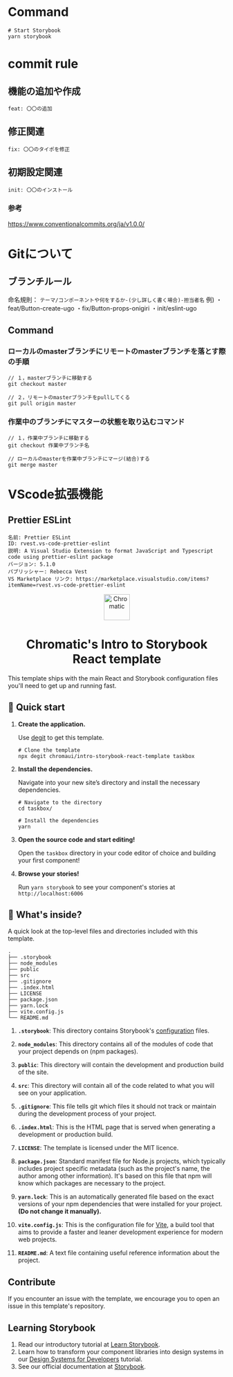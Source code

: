 # Command
```shell
# Start Storybook
yarn storybook
```

# commit rule

## 機能の追加や作成
```
feat: 〇〇の追加
```

## 修正関連
```
fix: 〇〇のタイポを修正
```

## 初期設定関連
```
init: 〇〇のインストール
```

### 参考
https://www.conventionalcommits.org/ja/v1.0.0/

# Gitについて

## ブランチルール
命名規則： `テーマ/コンポーネントや何をするか-(少し詳しく書く場合)-担当者名`
例)
・feat/Button-create-ugo
・fix/Button-props-onigiri
・init/eslint-ugo

## Command
### ローカルのmasterブランチにリモートのmasterブランチを落とす際の手順
```
// １，masterブランチに移動する
git checkout master

// ２，リモートのmasterブランチをpullしてくる
git pull origin master
```

### 作業中のブランチにマスターの状態を取り込むコマンド
```
// １，作業中ブランチに移動する
git checkout 作業中ブランチ名

// ローカルのmasterを作業中ブランチにマージ(結合)する
git merge master
```


# VScode拡張機能
## Prettier ESLint
```
名前: Prettier ESLint
ID: rvest.vs-code-prettier-eslint
説明: A Visual Studio Extension to format JavaScript and Typescript code using prettier-eslint package
バージョン: 5.1.0
パブリッシャー: Rebecca Vest
VS Marketplace リンク: https://marketplace.visualstudio.com/items?itemName=rvest.vs-code-prettier-eslint
```

<p align="center">
  <a href="https://www.chromatic.com/">
    <img alt="Chromatic" src="https://avatars2.githubusercontent.com/u/24584319?s=200&v=4" width="60" />
  </a>
</p>

<h1 align="center">
  Chromatic's Intro to Storybook React template
</h1>

This template ships with the main React and Storybook configuration files you'll need to get up and running fast.

## 🚅 Quick start

1.  **Create the application.**

    Use [degit](https://github.com/Rich-Harris/degit) to get this template.

    ```shell
    # Clone the template
    npx degit chromaui/intro-storybook-react-template taskbox
    ```

1.  **Install the dependencies.**

    Navigate into your new site’s directory and install the necessary dependencies.

    ```shell
    # Navigate to the directory
    cd taskbox/

    # Install the dependencies
    yarn
    ```

1.  **Open the source code and start editing!**

    Open the `taskbox` directory in your code editor of choice and building your first component!

1.  **Browse your stories!**

    Run `yarn storybook` to see your component's stories at `http://localhost:6006`

## 🔎 What's inside?

A quick look at the top-level files and directories included with this template.

    .
    ├── .storybook
    ├── node_modules
    ├── public
    ├── src
    ├── .gitignore
    ├── .index.html
    ├── LICENSE
    ├── package.json
    ├── yarn.lock
    ├── vite.config.js
    └── README.md

1.  **`.storybook`**: This directory contains Storybook's [configuration](https://storybook.js.org/docs/react/configure/overview) files.

2.  **`node_modules`**: This directory contains all of the modules of code that your project depends on (npm packages).

3.  **`public`**: This directory will contain the development and production build of the site.

4.  **`src`**: This directory will contain all of the code related to what you will see on your application.

5.  **`.gitignore`**: This file tells git which files it should not track or maintain during the development process of your project.

6.  **`.index.html`**: This is the HTML page that is served when generating a development or production build.

7.  **`LICENSE`**: The template is licensed under the MIT licence.

8.  **`package.json`**: Standard manifest file for Node.js projects, which typically includes project specific metadata (such as the project's name, the author among other information). It's based on this file that npm will know which packages are necessary to the project.

9.  **`yarn.lock`**: This is an automatically generated file based on the exact versions of your npm dependencies that were installed for your project. **(Do not change it manually).**

10. **`vite.config.js`**: This is the configuration file for [Vite](https://vitejs.dev/), a build tool that aims to provide a faster and leaner development experience for modern web projects.

11. **`README.md`**: A text file containing useful reference information about the project.

## Contribute

If you encounter an issue with the template, we encourage you to open an issue in this template's repository.

## Learning Storybook

1. Read our introductory tutorial at [Learn Storybook](https://storybook.js.org/tutorials/intro-to-storybook/react/en/get-started/).
2. Learn how to transform your component libraries into design systems in our [Design Systems for Developers](https://storybook.js.org/tutorials/design-systems-for-developers/) tutorial.
3. See our official documentation at [Storybook](https://storybook.js.org/).
